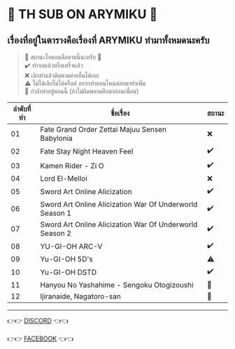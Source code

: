 # 💎 TH SUB ON ARYMIKU 💎

## เรื่องที่อยู่ในตารางคือเรื่องที่ ARYMIKU ทำมาทั้งหมดนะครับ

> 🏢 สถานะไอคอนคือตามนี้นะครับ 🏢 <br>
> ✔️ ทำจบแล้วหรือเสร็จแล้ว <br>
> ❌ เลิกทำแล้วติดตามค่ายอื่นได้เลย <br>
> ⚠️ ไม่ได้เลิกไม่ได้ดร็อป อยากทำตอนไหนค่อยมาทำเพิ่ม <br>
> 🚩 กำลังทำอยู่ตอนนี้ (ถ้าไม่ผิดพลาดคือมาก่อนเพื่อน) <br>


| ลำดับที่ทำ | ชื่อเรื่อง | สถานะ |
| --- | --- | --- |
| 01 | Fate Grand Order Zettai Majuu Sensen Babylonia | ❌ |
| 02 | Fate Stay Night Heaven Feel | ✔️ |
| 03 | Kamen Rider - Zi O | ✔️ |
| 04 | Lord El-Melloi | ❌ |
| 05 | Sword Art Online Alicization | ✔️ |
| 06 | Sword Art Online Alicization War Of Underworld Season 1 | ✔️ |
| 07 | Sword Art Online Alicization War Of Underworld Season 2 | ✔️ |
| 08 | YU-GI-OH ARC-V | ✔️ |
| 09 | Yu-GI-OH 5D's | ⚠️ |
| 10 | Yu-GI-OH DSTD | ✔️ |
| 11 | Hanyou No Yashahime - Sengoku Otogizoushi | 🚩 |
| 12 | Ijiranaide, Nagatoro-san | 🚩 |

---

👉👉 [DISCORD](https://discord.gg/uE6BWDE) 👈👈 <br><br>
👉👉 [FACEBOOK](https://www.facebook.com/AnimefunBB/) 👈👈
